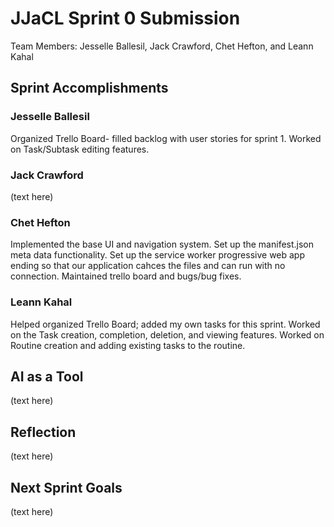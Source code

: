 # JJaCL Sprint 0 Submission

Team Members: Jesselle Ballesil, Jack Crawford, Chet Hefton, and Leann Kahal

## Sprint Accomplishments

### Jesselle Ballesil

Organized Trello Board- filled backlog with user stories for sprint 1. Worked on Task/Subtask editing features.

### Jack Crawford

(text here)

### Chet Hefton

Implemented the base UI and navigation system. Set up the manifest.json meta data functionality. Set up the service worker progressive web app ending so that our application cahces the files and can run with no connection. Maintained trello board and bugs/bug fixes.

### Leann Kahal

Helped organized Trello Board; added my own tasks for this sprint. Worked on the Task creation, completion, deletion, and viewing features. Worked on Routine creation and adding existing tasks to the routine.

## AI as a Tool

(text here)

## Reflection

(text here)

## Next Sprint Goals

(text here)
